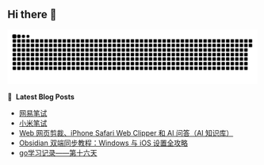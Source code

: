 ## Hi there 👋

<picture>
  <source media="(prefers-color-scheme: dark)" srcset="https://raw.githubusercontent.com/lx02918/lx02918/output/github-contribution-grid-snake-dark.svg">
  <source media="(prefers-color-scheme: light)" srcset="https://raw.githubusercontent.com/lx02918/lx02918/output/github-contribution-grid-snake.svg">
  <img alt="github contribution grid snake animation" src="https://raw.githubusercontent.com/lx02918/lx02918/output/github-contribution-grid-snake.svg">
</picture>

📕 &nbsp;**Latest Blog Posts**
<!-- BLOG-POST-LIST:START -->
- [网易笔试](https://www.lx02918.ltd/2025/03/18/NetEase-test/)
- [小米笔试](https://www.lx02918.ltd/2025/03/12/mi-test/)
- [Web 网页剪裁、iPhone Safari Web Clipper 和 AI 问答（AI 知识库）](https://www.lx02918.ltd/2025/03/11/obsidian-web-clipper-safari-ai-knowledge-base/)
- [Obsidian 双端同步教程：Windows 与 iOS 设置全攻略](https://www.lx02918.ltd/2025/03/10/obsidian-windows-ios-sync-settings/)
- [go学习记录——第十六天](https://www.lx02918.ltd/2025/03/06/go-study-sixteenth-day/)
<!-- BLOG-POST-LIST:END -->

<!--
**lx02918/lx02918** is a ✨ _special_ ✨ repository because its `README.md` (this file) appears on your GitHub profile.

Here are some ideas to get you started:

- 🔭 I’m currently working on ...
- 🌱 I’m currently learning ...
- 👯 I’m looking to collaborate on ...
- 🤔 I’m looking for help with ...
- 💬 Ask me about ...
- 📫 How to reach me: ...
- 😄 Pronouns: ...
- ⚡ Fun fact: ...
-->
